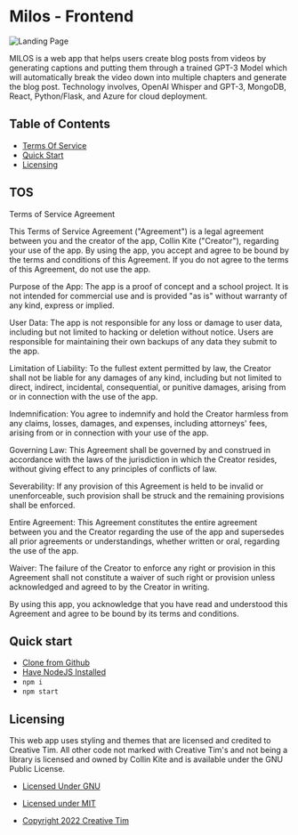 # Milos - Frontend
![Landing Page](https://www.upwork.com/att/download/portfolio/persons/uid/959119707659628544/profile/projects/files/a46ea91e-c84e-4458-857d-744fc213dff1)

MILOS is a web app that helps users create blog posts from videos by generating captions and putting them through a trained GPT-3 Model which will automatically break the video down into multiple chapters and generate the blog post. Technology involves, OpenAI Whisper and GPT-3, MongoDB, React, Python/Flask, and Azure for cloud deployment.

## Table of Contents

- [Terms Of Service](#TOS)
- [Quick Start](#quick-start)
- [Licensing](#licensing)

## TOS
Terms of Service Agreement

This Terms of Service Agreement ("Agreement") is a legal agreement between you and the creator of the app, Collin Kite ("Creator"), regarding your use of the app. By using the app, you accept and agree to be bound by the terms and conditions of this Agreement. If you do not agree to the terms of this Agreement, do not use the app.

Purpose of the App: The app is a proof of concept and a school project. It is not intended for commercial use and is provided "as is" without warranty of any kind, express or implied.

User Data: The app is not responsible for any loss or damage to user data, including but not limited to hacking or deletion without notice. Users are responsible for maintaining their own backups of any data they submit to the app.

Limitation of Liability: To the fullest extent permitted by law, the Creator shall not be liable for any damages of any kind, including but not limited to direct, indirect, incidental, consequential, or punitive damages, arising from or in connection with the use of the app.

Indemnification: You agree to indemnify and hold the Creator harmless from any claims, losses, damages, and expenses, including attorneys' fees, arising from or in connection with your use of the app.

Governing Law: This Agreement shall be governed by and construed in accordance with the laws of the jurisdiction in which the Creator resides, without giving effect to any principles of conflicts of law.

Severability: If any provision of this Agreement is held to be invalid or unenforceable, such provision shall be struck and the remaining provisions shall be enforced.

Entire Agreement: This Agreement constitutes the entire agreement between you and the Creator regarding the use of the app and supersedes all prior agreements or understandings, whether written or oral, regarding the use of the app.

Waiver: The failure of the Creator to enforce any right or provision in this Agreement shall not constitute a waiver of such right or provision unless acknowledged and agreed to by the Creator in writing.

By using this app, you acknowledge that you have read and understood this Agreement and agree to be bound by its terms and conditions.




## Quick start

- [Clone from Github](https://github.com/CollinKite/milos-web)
- [Have NodeJS Installed](https://nodejs.org/en/download/)
- `npm i`
- `npm start`


## Licensing
This web app uses styling and themes that are licensed and credited to Creative Tim. All other code not marked with Creative Tim's and not being a library is licensed and owned by Collin Kite and is available under the GNU Public License.

- [Licensed Under GNU](https://github.com/CollinKite/Milos-Web#file-structure:~:text=last%20week-,LICENSE,-Initial%20commit)

- [Licensed under MIT](https://github.com/creativetimofficial/blk-design-system-react/blob/main/LICENSE.md)

- [Copyright 2022 Creative Tim](https://www.creative-tim.com/?ref=blkdsr-readme)
